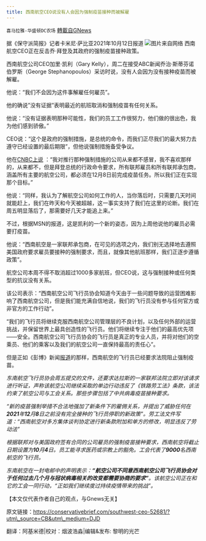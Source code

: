 ```yaml
---
title: 西南航空CEO说没有人会因为强制疫苗接种而被解雇
---
```

`喜马拉雅-华盛顿DC农场` [轉載自GNews](https://gnews.org/zh-hans/1594746/)

据《保守派简报》记者卡米尼·萨比亚2021年10月12日报道
![](https://assets.gnews.org/wp-content/uploads/2021/10/Picture1-9.png)图片来自网络
西南航空CEO正在反击乔·拜登及其政府的强制疫苗接种政策。

西南航空公司CEO加里·凯利（Gary Kelly），周二在接受ABC新闻乔治·斯蒂芬诺伯罗斯（George Stephanopoulos）采访时说，没有人会因为没有接种疫苗而被解雇。

他说：“我们不会因为这件事解雇任何雇员”。

他的确说”没有证据”表明最近的航班取消和强制疫苗有任何关系。

他说：“没有证据表明那种可能性，我们的员工工作很努力，他们做的很出色，我为他们感到骄傲。”

CEO说：“这个是政府的强制措施，是总统的命令，而我们正尽我们的最大努力去遵守已经设置的最后期限”，但他说强制措施备受争议。

他在[CNBC上说](https://trendingpolitics.com/southwest-ceo-blasts-joe-biden-as-workers-go-on-strike-causing-thousands-of-flights-to-be-cancelled-crugg/) ：“我对推行那种强制措施的公司从来都不感冒，我不喜欢那样的，从来都不，但是拜登总统的行政命令要求，所有联邦雇员和所有联邦承包商，涵盖所有主要的航空公司，都必须在12月8日前完成疫苗任务。所以我们正在实现那个目标。”

他说：“同样，我认为了解航空公司如何工作的人，当你落后时，只需要几天时间就能赶上，我们在昨天和今天被超越，这一事实支持了我们在这里的论断。我们在周五明显落后了，那需要好几天才能追上来。”

不过，根据MSN的报道，这是凯利的一个新的姿态，因为上周他说他的雇员必需要打疫苗。

他说：“西南航空是一家联邦承包商，在可见的选项之内，我们别无选择地去遵照美国政府要求雇员要接种的强制要求，而且，就像其他航班那样，我们正逐步遵循政策”。

航空公司本周不得不取消超过1000多家航班，但CEO说，这与强制接种或任何类型的抗议没有关系。

该公司表示：“西南航空公司飞行员协会知道今天由于一些问题导致的运营困难影响了西南航空公司，但是我们能充满自信地说，我们的飞行员没有参与任何官方或非官方的工作行动”。

“我们的飞行员将继续克服西南航空公司管理层的不良计划，以及任何外部的运营挑战，并保留世界上最具创造性的飞行员。他们将继续专注于他们的最高优先项——安全。西南航空公司飞行员协会的飞行员是真正的专业人员，并将对他们的空乘员、他们的乘客以及我们的航空公司一直保持最高的责任心”。

但是正如《彭博》新闻[报道](https://www.msn.com/en-us/money/companies/southwest-airlines-says-staff-must-be-vaccinated-against-covid-by-dec-8-under-federal-rules/ar-AAP8wYK)的那样，西南航空的飞行员已经要求法院阻止强制疫苗。

*东南航空飞行员协会周五提交的文件，还要求达拉斯的一家联邦法院立即对该请求进行听证，声称该航空公司继续采取的单边行动违反了《铁路劳工法》条款，该法约束了航空公司与工会关系。那些步骤包括了中共病毒疫苗接种要求。*

*“新的疫苗强制举措不合法地强加了新条件下的雇佣关系，并提出了威胁任何在**2021**年**12**月**8**日之前没有完全接种的飞行员停职的新政策”。劳工法文件写道：“西南航空对多方集体谈判协定进行新条款附加和单方的修改，明显违反了劳动法”*

*根据联邦对与美国政府签有合同的公司雇员的强制疫苗接种要求，西南航空将截止日期设置为**10**月**4**日。员工能寻求医药或宗教上的豁免。工会代表了**9000**名西南航空的飞行员。*

*东南航空在一封电邮中的声明表示：**“**航空公司不同意西南航空公司飞行员协会对于任何过去几个月与冠状病毒相关的改变都需要协商的要求**”**。该航空公司正在和它的工会一同行动，“正如我们继续度过持续疫情带来的挑战”。*

【本文仅代表作者自己的观点，与Gnews无关】

原文链接：https://conservativebrief.com/southwest-ceo-52681/?utm\_source=CB&utm\_medium=DJD

翻译：阿基米德|校对：烟波浩淼|编辑&发布: 黎明的光芒
